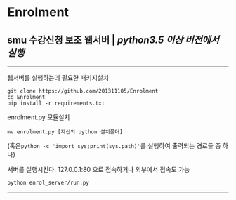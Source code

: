# Enrolment
## smu 수강신청 보조 웹서버 | *python3.5 이상 버전에서 실행*
<hr/>
웹서버를 실행하는데 필요한 패키지설치
<pre><code>git clone https://github.com/201311105/Enrolment
cd Enrolment
pip install -r requirements.txt</code></pre>

enrolment.py 모듈설치
<pre><code>mv enrolment.py [자신의 python 설치폴더]</code></pre>
(혹은<code>python -c 'import sys;print(sys.path)'</code>를 실행하여 출력되는 경로들 중 하나)

서버를 실행시킨다. 127.0.0.1:80 으로 접속하거나 외부에서 접속도 가능
<pre><code>python enrol_server/run.py</code></pre>
<hr/>
